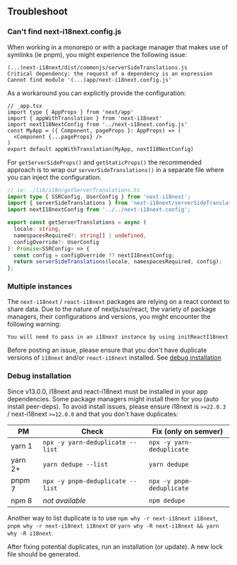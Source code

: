 ## Troubleshoot

### Can't find next-i18next.config.js

When working in a monorepo or with a package manager that makes use of symlinks (ie pnpm),
you might experience the following issue:

```
(...)next-i18next/dist/commonjs/serverSideTranslations.js
Critical dependency: the request of a dependency is an expression
Cannot find module '(...)app/next-i18next.config.js'
```

As a workaround you can explicitly provide the configuration:

```tsx
// _app.tsx
import type { AppProps } from 'next/app'
import { appWithTranslation } from 'next-i18next'
import nextI18NextConfig from '../next-i18next.config.js'
const MyApp = ({ Component, pageProps }: AppProps) => (
  <Component {...pageProps} />
)
export default appWithTranslation(MyApp, nextI18NextConfig)
```

For `getServerSideProps()` and `getStaticProps()` the recommended approach is
to wrap our `serverSideTranslations()` in a separate file where you can inject the
configuration.

```typescript
// ie: ./lib/i18n/getServerTranslations.ts
import type { SSRConfig, UserConfig } from 'next-i18next';
import { serverSideTranslations } from 'next-i18next/serverSideTranslations';
import nextI18nextConfig from '../../next-i18next.config';

export const getServerTranslations = async (
  locale: string,
  namespacesRequired?: string[] | undefined,
  configOverride?: UserConfig
): Promise<SSRConfig> => {
  const config = configOverride ?? nextI18nextConfig;
  return serverSideTranslations(locale, namespacesRequired, config);
};
```


### Multiple instances

The `next-i18next` / `react-i18next` packages are relying on a react context to 
share data. Due to the nature of nextjs/ssr/react, the variety of package managers,
their configurations and versions, you might encounter the following warning: 

```
You will need to pass in an i18next instance by using initReactI18next
```

Before posting an issue, please ensure that you don't have duplicate versions of
`ì18next` and/or `react-i18next` installed. See [debug installation](#debug-installation)


### Debug installation

Since v13.0.0, i18next and react-i18next must be installed in your app dependencies. 
Some package managers might install them for you (auto install peer-deps). To avoid
install issues, please ensure i18next is `>=22.0.3` / next-i18next `>=12.0.0` and that  you don't have duplicates: 

| PM           | Check                            | Fix (only on semver)      |
|--------------|----------------------------------|---------------------------|
| yarn 1       | `npx -y yarn-deduplicate --list` | `npx -y yarn-deduplicate` |
| yarn 2+      | `yarn dedupe --list`             | `yarn dedupe`             |
| pnpm 7       | `npx -y pnpm-deduplicate --list` | `npx -y pnpm-deduplicate` |
| npm 8        | *not available*                  | `npm dedupe`              |

Another way to list duplicate is to use `npm why -r next-i18next i18next`, `pnpm why -r next-i18next i18next`
or `yarn why -R next-i18next && yarn why -R i18next`.

After fixing potential duplicates, run an installation (or update). A new lock file should be generated.




